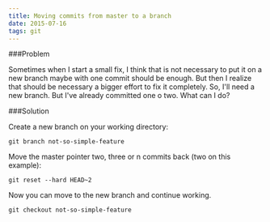 ```yaml
---
title: Moving commits from master to a branch
date: 2015-07-16
tags: git
---
```


###Problem

Sometimes when I start a small fix, I think that is not necessary to put it on a new branch maybe with one commit should be enough. But then I realize that should be necessary a bigger effort to fix it completely. So, I'll need a new branch. But I've already committed one o two. What can I do?

###Solution

Create a new branch on your working directory:

```
git branch not-so-simple-feature
```

Move the master pointer two, three or n commits back (two on this example):

```
git reset --hard HEAD~2
```

Now you can move to the new branch and continue working.

```
git checkout not-so-simple-feature
```

